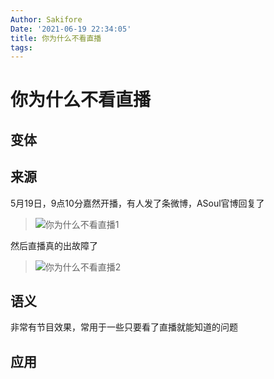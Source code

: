 ```yaml
---
Author: Sakifore
Date: '2021-06-19 22:34:05'
title: 你为什么不看直播
tags:
---
```

# 你为什么不看直播

## 变体

## 来源

5月19日，9点10分嘉然开播，有人发了条微博，ASoul官博回复了

>![你为什么不看直播1](/img/pics/你为什么不看直播.PNG)

然后直播真的出故障了

>![你为什么不看直播2](/img/pics/你为什么不看直播2.PNG)

## 语义

非常有节目效果，常用于一些只要看了直播就能知道的问题

## 应用
